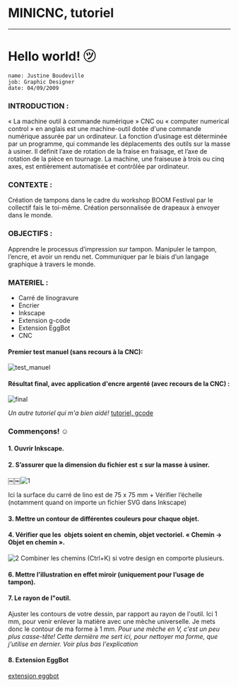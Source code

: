 # MINICNC, tutoriel
---

# Hello world! ㋡

    name: Justine Boudeville
    job: Graphic Designer
    date: 04/09/2009 
    

### INTRODUCTION : 
« La machine outil à commande numérique » CNC ou « computer numerical control » en anglais est une machine-outil dotée d'une commande numérique assurée par un ordinateur. La fonction d’usinage est déterminée par un programme, qui commande les déplacements des outils sur la masse à usiner. Il définit l’axe de rotation de la fraise en fraisage, et l’axe de rotation de la pièce en tournage. La machine, une fraiseuse à trois ou cinq axes, est entièrement automatisée et contrôlée par ordinateur.
### CONTEXTE :
Création de tampons dans le cadre du workshop BOOM Festival par le collectif fais le toi-même.
Création personnalisée de drapeaux à envoyer dans le monde. 
### OBJECTIFS : 
Apprendre le processus d’impression sur tampon.
Manipuler le tampon, l’encre, et avoir un rendu net.
Communiquer par le biais d’un langage graphique à travers le monde. 


### MATERIEL :
- Carré de linogravure
- Encrier
- Inkscape
- Extension g-code
- Extension EggBot
- CNC

#### Premier test manuel (sans recours à la CNC):
![test_manuel](https://00e9e64bacfbcbaf37b68069ff8d1c9af2ce3e8acfb757ba01-apidata.googleusercontent.com/download/storage/v1/b/tuto_minicnc/o/Capture%20d%E2%80%99e%CC%81cran%202019-09-04%20a%CC%80%2016.17.23.png?qk=AD5uMEtJD8UQu0eMgrqaT130LpndE5WITo6m0F962yc0dF-TYAgFh0-CxhfJ5tb9fspqUmQlzaQrd4SxgDM6v807X3knL9Tsn2e4UKGGHEaY9VyPs51tYJpoyWb4RAnjyRQgFk7Fd1eAVu1J2PYxDxKgbS7PZt6bSbzAXDDQleuRKO4PcejQj5_9PtpWgErU758Ba1uPT0_KgyUTg4_e8t65Pi5u-u7uLOhBnr4YUaxtygtbDCp3yY-VK9ZwYPbhKo4etnw-eizuqisZLFglObVFKwbv6g9LqEo8y__YUfQqFoRdqkBG2Hd39s_q50ONQiXLiBC7CWtZpF2fa9CEet49F6WHldM0CD0zRLLzL4wsoBwTDmvrV_4kyMwIhhSElsyFNjrAJ_EsRUiMs4HV_xzOtICnwHerc4HczB1Qbryw-ugPjNbJhIERrXI1s0vju2BONCBB9gaqSZLkynnGiS3sIcB0-FM4oXKwntVA90hKwxPxk_vE3elq2npZDJIKSMOHU8Kn3YmTQ1Y4L9iMxwCGBAR6sJ5l6DrOpfygcPtFUkr8-kTAUb347wds5-I4O6JjFqLj89RO__5oO80yz3q_pMUNMT6OUwHp4__4a1cpbW81805SP_0o8kRJY8d2fvPiijZUy2ACcZOUrGOA6CLxF3zQSdDk3jRkDAsXY_CgHC8JUPUA9NANh2_fD1TYVdKIrd8J3NISfBCjNvFTwmKxPyJntqrLTMMX5vK7rfqGlUu-0N7_ec1YpSDQy0ndRM0sSEOS-9GCafewUjaR6kM44rauCQP98R56osTMdMlxHixLe2x___FCZhA_CeJlJ41QVJBbhPj3le-FZswvY-H0nVqKV1Pb4mTf0SrgNJ5AG4a65o2JTKg)

#### Résultat final, avec application d'encre argenté (avec recours de la CNC) :
![final](https://00e9e64bac4dbf50ca2d9cf8c5da070eef1997640d4cb79cbc-apidata.googleusercontent.com/download/storage/v1/b/tuto_minicnc/o/IMG_20190904_141643.jpg?qk=AD5uMEt9WPYfx3_ZCpeqYBt1HguK_29Q-vIId6Hq5B4QHu97S3-36YK4NUAVz953AvH2REI-b8qKPqdMquJilwhGs3Fj-3AXYk98QiSRXfU28HdLhGUc_vcn9J9ivaiwl1ITQ5K34eomWwbcbQYWOA5-I8zR33SJ3DLc9eldbMTuc75T7bp_5STAmptZ7XuLoYOV3gMF9n88LVfaDATL_VfzYeJzreAEFCrEcm7zwudKuonREfRWVJi7kJt49ViEhxf4fWRQ8TWPkipeSNP04bACZxUQv6dbX86NWJENlz9-zvktjwHwkyyRtdxP2LQD6yrjyfZ7VuatGtjUbWfk5cLJ2E0IDdh8O_U6aJUgZvg3Rh75jV_lgCfVyUmGxpwcBlZENQRm9R2Yp0LGjOK4LpHLOiIZ4c03azGu85NO__mqMEoqoG1-1BVhTSD_IIyc2_DSQTuaw51FUj9W_uQ7oKpIB5ufTTmtThGOzUbdqcnWeWuRWeIdQ_RjKTddHOEjM2h-UcLnsBnTyV01XckoMxgtYwnJtThkg-hmLV1DLSE0nmHvKITNiQXlyuxECHhULWU2fpYoBz0ZrKegp1tu1scj_JTp8Sl6zZmR9aD9gVZldgYeKC-yYDevYW7ldpK8MllktOvpArvVp83pRouiix4nXvV3IyW4dYs2Q0RkOhQRIpt7Oewii4na0K6Ix2YKHe6ceXYy_cLumNPGWkgGfondSFXfQrK4jSsXPIlA1TWxsBj4Q-x7LS-YsQALgzNPPgY9lTyo-_8iwW33BD0Ez3U_Ywk5um6gFtWqF61P248ZISlAsgGF5ds)


_Un autre tutoriel qui m'a bien aidé!_
[tutoriel, gcode](http://wiki.funlab.fr/index.php/Gcode_avec_Inkscape)


### Commençons! ☺

#### 1. Ouvrir Inkscape.

#### 2. S’assurer que la dimension du fichier est  ≤ sur la masse à usiner.

￼￼![1](https://00e9e64bacc6a4b5cc9385ed8f47d8cca76d833345df1838ac-apidata.googleusercontent.com/download/storage/v1/b/tuto_minicnc/o/Capture%20d%E2%80%99e%CC%81cran%202019-09-04%20a%CC%80%2016.23.55.png?qk=AD5uMEsv-_7uV9YWZgjy3jULcGRyLlfdWVOTQBIu75Mzy4qHGz_jm97W0BgVMa6EI0MJt9mQV33M_ZZXpdawUGZ8Zylhscun4LZk1ivfP5HZ4aXnmE6p7QiLRjvlifVYSZ4T6-lH5ig4sHaqbKapCwUXEXeSJh5V_FGz0x3uDrPbqBsf_HqnouEvne_iYN1U26Td1pwGPm7oICCn_HGziyxsokvaeGRxPDcVhynpXWF3s71QJgd8JFEbOAYjSXL2NdGq25s0j6qEk-4fUfHsw_kt-TChuXl-IxBmmFhslFCuRvl1pikx6qznM6W6IY6uz28mSCMf9xLlc9EYOkVqVqO4n0fZrV2qDmUKvZ2ame_lbULZnqoTHAuPLHi2ChDhDn85XDdJ1gOxfxlZ-CODIO12Yih64ud3_tlP3TpLbe8ZMRCIdoMGC1HqA-lmdZGFc52VSW6GONJFExG30YrJ8rLJEHrcpwiW4ckLnjWjLAnPVBkBHljz5Pho5bGrJZWYUpuZIXRR86-n5NG63fmcKjvtsguy0g2Gmuw2wg7jpSa2ycPK58jMspmLk4_6DeOfWj37QjM0vymM5jPJbVsBsM12Fc7tM24oGmJlKtOm0dJkMQaw38IwkLGTI7UR4XljvWM3BWod-mgbYtVFJ27lhdGnmrlKai_qAVOcqYTK77pdm0zDmK4Lb1sWNXOIQQKFQlywfOKuG4qdHo7aMZcZq8-SNIQklmfAeuHsRVP-kFmGB445C4TgT89FWhgq1Ae6CCwsiwuwl2ZQbG6TDJ3LJl55T9ARUE0ei93qwKNbcme7dbPCWaJ3ef5HzUoPNIZbzV3FIv4sWxDau-zecBmbFb8RYkOAveMo3Fkb81-_N4_JmBqLNUeJTa4)

Ici la surface du carré de lino est de 75 x 75 mm + Vérifier l’échelle (notamment quand on importe un fichier SVG dans Inkscape)

#### 3. Mettre un contour de différentes couleurs pour chaque objet.


#### 4. Vérifier que les  objets soient en chemin, objet vectoriel. « Chemin → Objet en chemin ».
![2](https://00e9e64bacb88532ad392442f8b8b692b501d7001aa4085f05-apidata.googleusercontent.com/download/storage/v1/b/tuto_minicnc/o/Capture%20d%E2%80%99e%CC%81cran%202019-09-04%20a%CC%80%2016.26.14.png?qk=AD5uMEsFZoTqHkUcbwwlLFfEOiTjiFtzg7o1hGMMFni3MNil69VWqBDBr2JsXmK4cJheqgHzyBfKyBew5zXuG6K4eQnLWLM2SKgMArZ2kXwUyIgzXlRLJIIebmmVWEMEbKOHlQSJ6w0qfwpGBnYXx0lo8c-OmfQI_mHsSyHcjyAxkSy4C7ZwchHZ6tfva-_2Hjr6WS12RHd98-x3rTXSgE8OyiVCjbqePBE7iDuf0IPWqhNNNsRGa9xd9Z1qFj2GgyA4_OKzKsSfyhWoedYIQLZ4HeyI70olKfYscSFd_O93W8ONJHDaAR9Rp4vEtX5PORk7zX_MCsJIuWKFGwWsBmBEVkdpG9_MsTE52yVn5gT9eAQ5gKRe4qCLMk7ne0MXh9I8YmFQrMPWCqxciNgCiWqBSMm5CGuDaIvgFAEzQMhv0OGu0AvyxSSEux-BYtugdP2Mk-tlQleb5iOF2fyex7-_rdrqrzbPlN-fvzr6Jlxkz--ncMgiNJh-0tKt0327aPZA_3vvmIaHCSP5QJVWBuDRTQfsZteH_rGuiJqO6NzEjqXIIRSYO_PNU0GkIur60cvdtaWpBU4DKCMSE4AKXXQ6jgK8GWrkuqmOLKA7N46Hu-SXf7g8YvinSrV7h160iIyL67suMkrVSMAshMY-EHwE-VpGJKQKhVCXF-qGwixJQpXn_xCYv2NY_xvQ5GJFMUYZI1Fc7eqEIthO3tLKaeimWWdpBxG9qZIYN5n7tTCW_6FcbADUUqRCFcB2r0Mqg9kFrCuHfmmSYi257fTWjNlvfYTdxucNrDBbudkjkiMvKcboF3lQCQSOk-WYvPhGJm4zejoqJKok3gEj2E_DGy4goS15nVVfY5EnMSDSLgu5wcR4ATbg8u0) 
Combiner les chemins (Ctrl+K) si votre design en comporte plusieurs.

#### 6. Mettre l’illustration en effet miroir (uniquement pour l’usage de tampon).
#### 7. Le rayon de l"outil.

Ajuster les contours de votre dessin, par rapport au rayon de l'outil. Ici 1 mm, pour venir enlever la matière avec une mèche universelle. Je mets donc le contour de ma forme à 1 mm.
_Pour une mèche en V, c'est un peu plus casse-tête! Cette dernière me sert ici, pour nettoyer ma forme, que j'utilise en dernier. Voir plus bas l'explication_

#### 8. Extension EggBot

[extension eggbot](https://console.cloud.google.com/storage/browser/tuto_minicnc)
